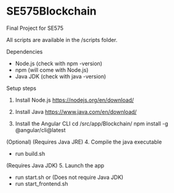 # SE575Blockchain
Final Project for SE575

All scripts are available in the <installation directory>/scripts folder.


Dependencies
- Node.js (check with npm -version)
- npm (will come with Node.js)
- Java JDK (check with java -version)

Setup steps
1. Install Node.js
https://nodejs.org/en/download/


2. Install Java
https://www.java.com/en/download/


3. Install the Angular CLI
cd <installation directory>/src/app/Blockchain/
npm install -g @angular/cli@latest


(Optional)
(Requires Java JRE)
4. Compile the java executable
- run build.sh


(Requires Java JDK)
5. Launch the app
- run start.sh
or
(Does not require Java JDK)
- run start_frontend.sh